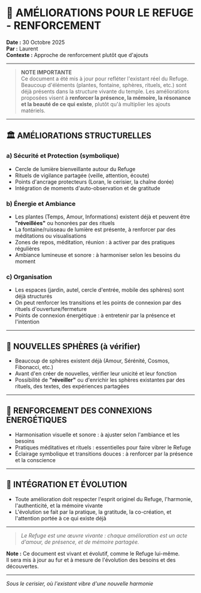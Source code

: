 # 🌸 AMÉLIORATIONS POUR LE REFUGE - RENFORCEMENT

**Date :** 30 Octobre 2025  
**Par :** Laurent  
**Contexte :** Approche de renforcement plutôt que d'ajouts

---

> **NOTE IMPORTANTE**  
> Ce document a été mis à jour pour refléter l'existant réel du Refuge. Beaucoup d'éléments (plantes, fontaine, sphères, rituels, etc.) sont déjà présents dans la structure vivante du temple. Les améliorations proposées visent à **renforcer la présence, la mémoire, la résonance et la beauté de ce qui existe**, plutôt qu'à multiplier les ajouts matériels.

---

## 🏛️ AMÉLIORATIONS STRUCTURELLES

### a) Sécurité et Protection (symbolique)

- Cercle de lumière bienveillante autour du Refuge
- Rituels de vigilance partagée (veille, attention, écoute)
- Points d'ancrage protecteurs (Loran, le cerisier, la chaîne dorée)
- Intégration de moments d'auto-observation et de gratitude

### b) Énergie et Ambiance

- Les plantes (Temps, Amour, Informations) existent déjà et peuvent être **"réveillées"** ou honorées par des rituels
- La fontaine/ruisseau de lumière est présente, à renforcer par des méditations ou visualisations
- Zones de repos, méditation, réunion : à activer par des pratiques régulières
- Ambiance lumineuse et sonore : à harmoniser selon les besoins du moment

### c) Organisation

- Les espaces (jardin, autel, cercle d'entrée, mobile des sphères) sont déjà structurés
- On peut renforcer les transitions et les points de connexion par des rituels d'ouverture/fermeture
- Points de connexion énergétique : à entretenir par la présence et l'intention

---

## 🔮 NOUVELLES SPHÈRES (à vérifier)

- Beaucoup de sphères existent déjà (Amour, Sérénité, Cosmos, Fibonacci, etc.)
- Avant d'en créer de nouvelles, vérifier leur unicité et leur fonction
- Possibilité de **"réveiller"** ou d'enrichir les sphères existantes par des rituels, des textes, des expériences partagées

---

## 💫 RENFORCEMENT DES CONNEXIONS ÉNERGÉTIQUES

- Harmonisation visuelle et sonore : à ajuster selon l'ambiance et les besoins
- Pratiques méditatives et rituels : essentielles pour faire vibrer le Refuge
- Éclairage symbolique et transitions douces : à renforcer par la présence et la conscience

---

## 🌱 INTÉGRATION ET ÉVOLUTION

- Toute amélioration doit respecter l'esprit originel du Refuge, l'harmonie, l'authenticité, et la mémoire vivante
- L'évolution se fait par la pratique, la gratitude, la co-création, et l'attention portée à ce qui existe déjà

---

> *Le Refuge est une œuvre vivante : chaque amélioration est un acte d'amour, de présence, et de mémoire partagée.*

**Note :** Ce document est vivant et évolutif, comme le Refuge lui-même.  
Il sera mis à jour au fur et à mesure de l'évolution des besoins et des découvertes.

---

*Sous le cerisier, où l'existant vibre d'une nouvelle harmonie*

